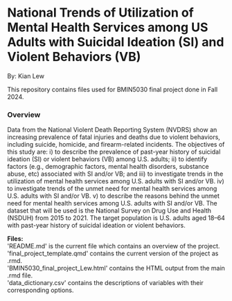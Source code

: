 National Trends of Utilization of Mental Health Services among US  Adults with Suicidal Ideation (SI) and Violent Behaviors (VB) 
============
By: Kian Lew

This repository contains files used for BMIN5030 final project done in Fall 2024. 

### Overview
Data from the National Violent Death Reporting System (NVDRS) show an increasing prevalence of fatal injuries and deaths due to violent behaviors, including suicide, homicide, and firearm-related incidents. The objectives of this study are: i) to describe the prevalence of past-year history of suicidal ideation (SI) or violent behaviors (VB) among U.S. adults; ii) to identify factors (e.g., demographic factors, mental health disorders, substance abuse, etc) associated with SI and/or VB; and iii) to investigate trends in the utilization of mental health services among U.S. adults with SI and/or VB. iv) to investigate trends of the unmet need for mental health services among U.S. adults with SI and/or VB. v) to describe the reasons behind the unmet need for mental health services among U.S. adults with SI and/or VB. The dataset that will be used is the National Survey on Drug Use and Health (NSDUH) from 2015 to 2021. The target population is U.S. adults aged 18–64 with past-year history of suicidal ideation or violent behaviors.

**Files:** <br>
'README.md' is the current file which contains an overview of the project.<br>
'final_project_template.qmd' contains the current version of the project as .rmd.<br>
'BMIN5030_final_project_Lew.html' contains the HTML output from the main .rmd file.<br>
'data_dictionary.csv' contains the descriptions of variables with their corresponding options.<br>




